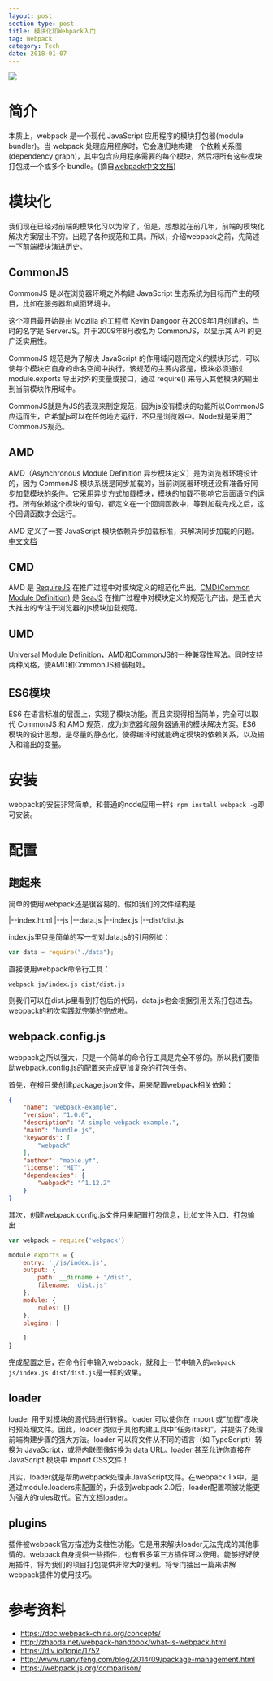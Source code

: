 ```yaml
---
layout: post
section-type: post
title: 模块化和Webpack入门
tag: Webpack
category: Tech
date: 2018-01-07
---
```

![](https://raw.githubusercontent.com/maplecumt/blogImages/master/webpack-introduce/webpack.png)
<!-- more -->
# 简介

本质上，webpack 是一个现代 JavaScript 应用程序的模块打包器(module bundler)。当 webpack 处理应用程序时，它会递归地构建一个依赖关系图(dependency graph)，其中包含应用程序需要的每个模块，然后将所有这些模块打包成一个或多个 bundle。(摘自[webpack中文文档](https://doc.webpack-china.org/concepts/))




# 模块化
我们现在已经对前端的模块化习以为常了，但是，想想就在前几年，前端的模块化解决方案层出不穷。出现了各种规范和工具。所以，介绍webpack之前，先简述一下前端模块演进历史。

## CommonJS
CommonJS 是以在浏览器环境之外构建 JavaScript 生态系统为目标而产生的项目，比如在服务器和桌面环境中。

这个项目最开始是由 Mozilla 的工程师 Kevin Dangoor 在2009年1月创建的，当时的名字是 ServerJS。并于2009年8月改名为 CommonJS，以显示其 API 的更广泛实用性。

CommonJS 规范是为了解决 JavaScript 的作用域问题而定义的模块形式，可以使每个模块它自身的命名空间中执行。该规范的主要内容是，模块必须通过 module.exports 导出对外的变量或接口，通过 require() 来导入其他模块的输出到当前模块作用域中。

CommonJS就是为JS的表现来制定规范，因为js没有模块的功能所以CommonJS应运而生，它希望js可以在任何地方运行，不只是浏览器中。Node就是采用了CommonJS规范。

## AMD

AMD（Asynchronous Module Definition 异步模块定义）是为浏览器环境设计的，因为 CommonJS 模块系统是同步加载的，当前浏览器环境还没有准备好同步加载模块的条件。它采用异步方式加载模块，模块的加载不影响它后面语句的运行。所有依赖这个模块的语句，都定义在一个回调函数中，等到加载完成之后，这个回调函数才会运行。

AMD 定义了一套 JavaScript 模块依赖异步加载标准，来解决同步加载的问题。[中文文档](https://github.com/amdjs/amdjs-api/wiki/AMD-(%E4%B8%AD%E6%96%87%E7%89%88))

## CMD
AMD 是 [RequireJS](http://requirejs.org/) 在推广过程中对模块定义的规范化产出。[CMD(Common Module Definition)](https://github.com/seajs/seajs/issues/242) 是 [SeaJS](https://github.com/seajs/seajs) 在推广过程中对模块定义的规范化产出。是玉伯大大推出的专注于浏览器的js模块加载规范。
## UMD
Universal Module Definition，AMD和CommonJS的一种兼容性写法。同时支持两种风格，使AMD和CommonJS和谐相处。
## ES6模块
ES6 在语言标准的层面上，实现了模块功能，而且实现得相当简单，完全可以取代 CommonJS 和 AMD 规范，成为浏览器和服务器通用的模块解决方案。ES6 模块的设计思想，是尽量的静态化，使得编译时就能确定模块的依赖关系，以及输入和输出的变量。

# 安装
webpack的安装非常简单，和普通的node应用一样`$ npm install webpack -g`即可安装。

# 配置

## 跑起来
简单的使用webpack还是很容易的。假如我们的文件结构是

|--index.html
|--js
    |--data.js
    |--index.js
|--dist/dist.js

index.js里只是简单的写一句对data.js的引用例如：

```javascript
var data = require("./data");
```
直接使用webpack命令行工具：

```
webpack js/index.js dist/dist.js
```

则我们可以在dist.js里看到打包后的代码，data.js也会根据引用关系打包进去。webpack的初次实践就完美的完成啦。

## webpack.config.js
webpack之所以强大，只是一个简单的命令行工具是完全不够的。所以我们要借助webpack.config.js的配置来完成更加复杂的打包任务。

首先，在根目录创建package.json文件，用来配置webpack相关依赖：
```json
{
    "name": "webpack-example",
    "version": "1.0.0",
    "description": "A simple webpack example.",
    "main": "bundle.js",
    "keywords": [
        "webpack"
    ],
    "author": "maple.yf",
    "license": "MIT",
    "dependencies": {
        "webpack": "^1.12.2"
    }
}

```

其次，创建webpack.config.js文件用来配置打包信息，比如文件入口、打包输出：

```javascript
var webpack = require('webpack')

module.exports = {
    entry: './js/index.js',
    output: {
        path: __dirname + '/dist',
        filename: 'dist.js'
    },
    module: {
        rules: []
    },
    plugins: [
        
    ]
}
```

完成配置之后，在命令行中输入webpack，就和上一节中输入的`webpack js/index.js dist/dist.js`是一样的效果。

## loader
loader 用于对模块的源代码进行转换。loader 可以使你在 import 或"加载"模块时预处理文件。因此，loader 类似于其他构建工具中“任务(task)”，并提供了处理前端构建步骤的强大方法。loader 可以将文件从不同的语言（如 TypeScript）转换为 JavaScript，或将内联图像转换为 data URL。loader 甚至允许你直接在 JavaScript 模块中 import CSS文件！

其实，loader就是帮助webpack处理非JavaScript文件。在webpack 1.x中，是通过module.loaders来配置的，升级到webpack 2.0后，loader配置项被功能更为强大的rules取代。[官方文档loader](https://doc.webpack-china.org/concepts/loaders)。


## plugins

插件被webpack官方描述为支柱性功能。它是用来解决loader无法完成的其他事情的。webpack自身提供一些插件，也有很多第三方插件可以使用。能够好好使用插件，将为我们的项目打包提供非常大的便利。将专门抽出一篇来讲解webpack插件的使用技巧。





# 参考资料
- https://doc.webpack-china.org/concepts/
- http://zhaoda.net/webpack-handbook/what-is-webpack.html
- https://div.io/topic/1752
- http://www.ruanyifeng.com/blog/2014/09/package-management.html
- https://webpack.js.org/comparison/